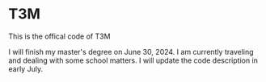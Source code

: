 # T3M
This is the offical code of T3M

I will finish my master's degree on June 30, 2024. I am currently traveling and dealing with some school matters. I will update the code description in early July.
